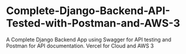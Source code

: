 # Complete-Django-Backend-API-Tested-with-Postman-and-AWS-3
A Complete Django Backend App using Swagger for API testing and Postman for API documentation. Vercel for Cloud and AWS 3 
